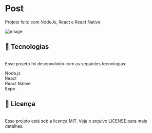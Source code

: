 # Post
Projeto feito com NodeJs, React e React Native

![image](https://user-images.githubusercontent.com/32822094/68764120-d6ae5900-05f8-11ea-8e76-11865614ee0c.png)


<h2>🚀 Tecnologias</h2> <br/>
Esse projeto foi desenvolvido com as seguintes tecnologias:<br/>

Node.js <br/>
React <br/>
React Native <br/>
Expo <br/>


<h2>📝 Licença</h2> <br/>
Esse projeto está sob a licença MIT. Veja o arquivo LICENSE para mais detalhes.

